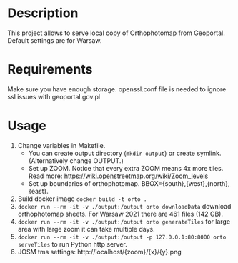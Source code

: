 # Description
This project allows to serve local copy of Orthophotomap from Geoportal.
Default settings are for Warsaw.

# Requirements
Make sure you have enough storage.
openssl.conf file is needed to ignore ssl issues with geoportal.gov.pl

# Usage
1. Change variables in Makefile. 
    - You can create output directory (`mkdir output`) or create symlink. (Alternatively change OUTPUT.) 
    - Set up ZOOM. Notice that every extra ZOOM means 4x more tiles. Read more: https://wiki.openstreetmap.org/wiki/Zoom_levels
    - Set up boundaries of orthophotomap. BBOX={south},{west},{north},{east}.
2. Build docker image `docker build -t orto .`
3. `docker run --rm -it -v ./output:/output orto downloadData` download orthophotomap sheets. For Warsaw 2021 there are 461 files (142 GB).
4. `docker run --rm -it -v ./output:/output orto generateTiles` for large area with large zoom it can take multiple days.
5. `docker run --rm -it -v ./output:/output -p 127.0.0.1:80:8000 orto serveTiles` to run Python http server.
6. JOSM tms settings: http://localhost/{zoom}/{x}/{y}.png

